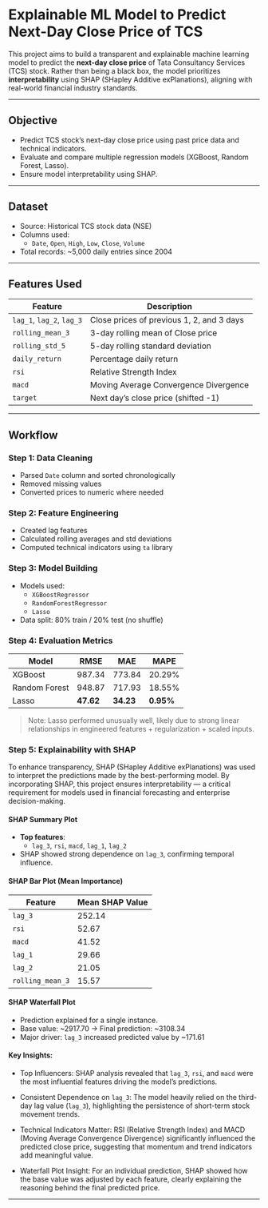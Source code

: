 # Explainable ML Model to Predict Next-Day Close Price of TCS

This project aims to build a transparent and explainable machine learning model to predict the **next-day close price** of Tata Consultancy Services (TCS) stock. Rather than being a black box, the model prioritizes **interpretability** using SHAP (SHapley Additive exPlanations), aligning with real-world financial industry standards.

---

## Objective

- Predict TCS stock’s next-day close price using past price data and technical indicators.
- Evaluate and compare multiple regression models (XGBoost, Random Forest, Lasso).
- Ensure model interpretability using SHAP.


---

## Dataset

- Source: Historical TCS stock data (NSE)
- Columns used:
  - `Date`, `Open`, `High`, `Low`, `Close`, `Volume`
- Total records: ~5,000 daily entries since 2004

---

## Features Used

| Feature | Description |
|--------|-------------|
| `lag_1`, `lag_2`, `lag_3` | Close prices of previous 1, 2, and 3 days |
| `rolling_mean_3` | 3-day rolling mean of Close price |
| `rolling_std_5` | 5-day rolling standard deviation |
| `daily_return` | Percentage daily return |
| `rsi` | Relative Strength Index |
| `macd` | Moving Average Convergence Divergence |
| `target` | Next day’s close price (shifted -1) |

---

## Workflow

### Step 1: Data Cleaning
- Parsed `Date` column and sorted chronologically
- Removed missing values
- Converted prices to numeric where needed

### Step 2: Feature Engineering
- Created lag features
- Calculated rolling averages and std deviations
- Computed technical indicators using `ta` library

### Step 3: Model Building
- Models used:
  - `XGBoostRegressor`
  - `RandomForestRegressor`
  - `Lasso` 
- Data split: 80% train / 20% test (no shuffle)

### Step 4: Evaluation Metrics

| Model | RMSE | MAE | MAPE |
|-------|------|-----|------|
| XGBoost | 987.34 | 773.84 | 20.29% |
| Random Forest | 948.87 | 717.93 | 18.55% |
| Lasso | **47.62** | **34.23** | **0.95%** |

> Note: Lasso performed unusually well, likely due to strong linear relationships in engineered features + regularization + scaled inputs.

###  Step 5: Explainability with SHAP
To enhance transparency, SHAP (SHapley Additive exPlanations) was used to interpret the predictions made by the best-performing model.
By incorporating SHAP, this project ensures interpretability — a critical requirement for models used in financial forecasting and enterprise decision-making.
####  SHAP Summary Plot
- **Top features**:
  - `lag_3`, `rsi`, `macd`, `lag_1`, `lag_2`
- SHAP showed strong dependence on `lag_3`, confirming temporal influence.

#### SHAP Bar Plot (Mean Importance)
| Feature         | Mean SHAP Value |
|----------------|------------------|
| `lag_3`        | 252.14           |
| `rsi`          | 52.67            |
| `macd`         | 41.52            |
| `lag_1`        | 29.66            |
| `lag_2`        | 21.05            |
| `rolling_mean_3` | 15.57          |

#### SHAP Waterfall Plot
- Prediction explained for a single instance.
- Base value: ~2917.70 → Final prediction: ~3108.34
- Major driver: `lag_3` increased predicted value by ~171.61

#### Key Insights:

- Top Influencers: SHAP analysis revealed that `lag_3`, `rsi`, and `macd` were the most influential features driving the model’s predictions.

- Consistent Dependence on `lag_3`: The model heavily relied on the third-day lag value (`lag_3`), highlighting the persistence of short-term stock movement trends.

- Technical Indicators Matter: RSI (Relative Strength Index) and MACD (Moving Average Convergence Divergence) significantly influenced the predicted close price, suggesting that momentum and trend indicators add meaningful value.

- Waterfall Plot Insight: For an individual prediction, SHAP showed how the base value was adjusted by each feature, clearly explaining the reasoning behind the final predicted price.
---
